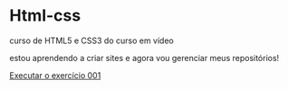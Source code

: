 # Html-css
 curso de HTML5 e CSS3 do curso em vídeo

 estou aprendendo a criar sites e agora vou gerenciar meus repositórios!

 <a href="https://github.com/FelipeAugusto51/Html-css/tree/main/Exerc%C3%ADcios/Ex001"> Executar o exercício 001<a>
